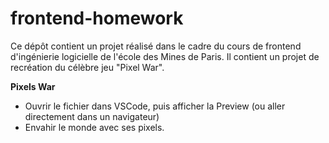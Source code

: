 # frontend-homework
Ce dépôt contient un projet réalisé dans le cadre du cours de frontend d'ingénierie logicielle de l'école des Mines de Paris. Il contient un projet de recréation du célèbre jeu "Pixel War".

**Pixels War**

- Ouvrir le fichier dans VSCode, puis afficher la Preview (ou aller directement dans un navigateur)
- Envahir le monde avec ses pixels.
